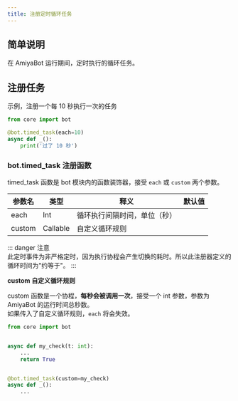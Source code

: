 ```yaml
---
title: 注册定时循环任务
---
```


## 简单说明

在 AmiyaBot 运行期间，定时执行的循环任务。

## 注册任务

示例，注册一个每 10 秒执行一次的任务

```python
from core import bot

@bot.timed_task(each=10)
async def _():
    print('过了 10 秒')
```

### **bot.timed_task 注册函数**

timed_task 函数是 bot 模块内的函数装饰器，接受 `each` 或 `custom` 两个参数。

| 参数名    | 类型       | 释义             | 默认值 |
|--------|----------|----------------|-----|
| each   | Int      | 循环执行间隔时间，单位（秒） |     |
| custom | Callable | 自定义循环规则        |     |

::: danger 注意<br>
此定时事件为非严格定时，因为执行协程会产生切换的耗时。所以此注册器定义的循环时间为"约等于"。
:::

**custom 自定义循环规则**

custom 函数是一个协程，**每秒会被调用一次**，接受一个 int 参数，参数为 AmiyaBot 的运行时间总秒数。<br>
如果传入了自定义循环规则，`each` 将会失效。

```python
from core import bot


async def my_check(t: int):
    ...
    return True


@bot.timed_task(custom=my_check)
async def _():
    ...
```
